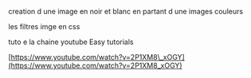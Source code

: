 creation d une image en noir et blanc en partant d une images couleurs

les filtres imge en css

tuto e la chaine youtube Easy tutorials

[https://www.youtube.com/watch?v=2P1XM8\_xOGY](https://www.youtube.com/watch?v=2P1XM8_xOGY)